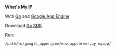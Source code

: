**What's My IP**

With [Go](http://golang.org/) and [Google App Engine](http://uvwhatsmyip.appspot.com/)

Download [Go SDK](https://developers.google.com/appengine/docs/go/gettingstarted/introduction)

Run:

`/path/to/google_appengine/dev_appserver.py myapp/`